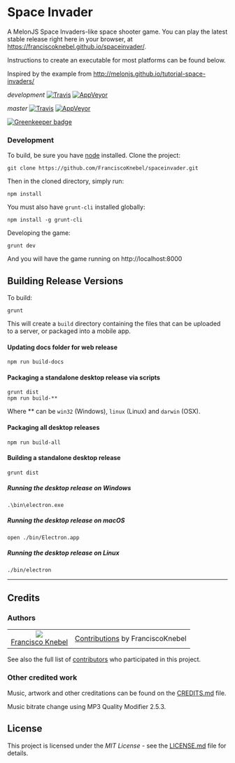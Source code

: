 # Space Invader

A MelonJS Space Invaders-like space shooter game.
You can play the latest stable release right here in your browser, at https://franciscoknebel.github.io/spaceinvader/.

Instructions to create an executable for most platforms can be found below.

Inspired by the example from http://melonjs.github.io/tutorial-space-invaders/

_development_
[![Travis](https://travis-ci.org/FranciscoKnebel/spaceinvader.svg?branch=development)](https://travis-ci.org/FranciscoKnebel/spaceinvader)
[![AppVeyor](https://ci.appveyor.com/api/projects/status/github/franciscoknebel/spaceinvader?branch=development)](https://ci.appveyor.com/project/FranciscoKnebel/spaceinvader)

_master_
[![Travis](https://travis-ci.org/FranciscoKnebel/spaceinvader.svg?branch=master)](https://travis-ci.org/FranciscoKnebel/spaceinvader)
[![AppVeyor](https://ci.appveyor.com/api/projects/status/github/franciscoknebel/spaceinvader?branch=master)](https://ci.appveyor.com/project/FranciscoKnebel/spaceinvader)

[![Greenkeeper badge](https://badges.greenkeeper.io/FranciscoKnebel/spaceinvader.svg)](https://greenkeeper.io/)

### Development

To build, be sure you have [node](http://nodejs.org) installed. Clone the project:

    git clone https://github.com/FranciscoKnebel/spaceinvader.git

Then in the cloned directory, simply run:

    npm install

You must also have `grunt-cli` installed globally:

    npm install -g grunt-cli

Developing the game:

	grunt dev

And you will have the game running on http://localhost:8000

## Building Release Versions

To build:

    grunt

This will create a `build` directory containing the files that can be uploaded to a server, or packaged into a mobile app.

#### Updating docs folder for web release

    npm run build-docs

#### Packaging a standalone desktop release via scripts

    grunt dist
    npm run build-**

Where ** can be `win32` (Windows), `linux` (Linux) and `darwin` (OSX).

#### Packaging all desktop releases

    npm run build-all

#### Building a standalone desktop release

    grunt dist

##### Running the desktop release on Windows

    .\bin\electron.exe

##### Running the desktop release on macOS

    open ./bin/Electron.app

##### Running the desktop release on Linux

    ./bin/electron

-------------------------------------------------------------------------------

## Credits
### Authors
<table style="text-align: center;">
  <tr>
    <td>
      <img src="https://avatars.githubusercontent.com/FranciscoKnebel?s=75">
      <br>
      <a href="https://github.com/FranciscoKnebel">Francisco Knebel</a>
    </td>
    <td>
      <a href="https://github.com/FranciscoKnebel/comparadorAig/commits?author=FranciscoKnebel">Contributions</a> by FranciscoKnebel
    </td>
  </tr>
</table>

See also the full list of [contributors](https://github.com/FranciscoKnebel/spaceinvader/contributors) who participated in this project.

### Other credited work
Music, artwork and other creditations can be found on the [CREDITS.md](CREDITS.md) file.

Music bitrate change using MP3 Quality Modifier 2.5.3.

## License
This project is licensed under the _MIT License_ - see the [LICENSE.md](LICENSE.md) file for details.
